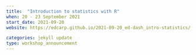 ```yaml
---
title:  "Introduction to statistics with R"
when: 20 - 23 September 2021
start_date: 2021-09-20
website: https://edcarp.github.io/2021-09-20_ed-dash_intro-statistics/

categories: jekyll update
type: workshop_announcement
---
```


